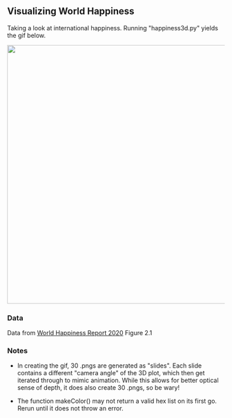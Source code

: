 ## Visualizing World Happiness
Taking a look at international happiness. Running "happiness3d.py" yields the gif below. 

<img src="animated_scatter.gif" width="600" height="600" /> 

### Data 
Data from [World Happiness Report 2020](https://worldhappiness.report/ed/2020/#read) Figure 2.1

### Notes
* In creating the gif, 30 .pngs are generated as "slides". Each slide contains a different "camera angle" of the 3D plot, which then get iterated through to mimic animation. While this allows for better optical sense of depth, it does also create 30 .pngs, so be wary!

* The function makeColor() may not return a valid hex list on its first go. Rerun until it does not throw an error.
